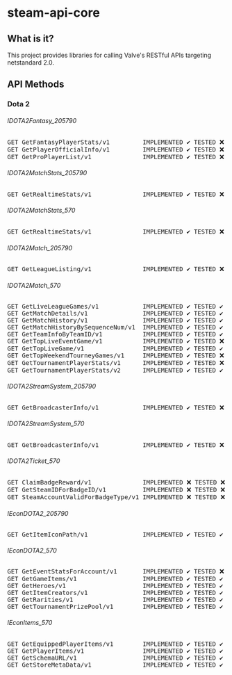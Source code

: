 # steam-api-core
## What is it?
This project provides libraries for calling Valve's
RESTful APIs targeting netstandard 2.0.
## API Methods
### Dota 2
###### IDOTA2Fantasy_205790
<pre>GET GetFantasyPlayerStats/v1         IMPLEMENTED ✔️ TESTED ❌ # waiting for chance to test
GET GetPlayerOfficialInfo/v1         IMPLEMENTED ✔️ TESTED ❌ # waiting for chance to test
GET GetProPlayerList/v1              IMPLEMENTED ✔️ TESTED ❌ # waiting for chance to test</pre>
###### IDOTA2MatchStats_205790
<pre>GET GetRealtimeStats/v1              IMPLEMENTED ✔️ TESTED ❌</pre>
###### IDOTA2MatchStats_570
<pre>GET GetRealtimeStats/v1              IMPLEMENTED ✔️ TESTED ❌</pre>
###### IDOTA2Match_205790
<pre>GET GetLeagueListing/v1              IMPLEMENTED ✔️ TESTED ❌</pre>
###### IDOTA2Match_570
<pre>GET GetLiveLeagueGames/v1            IMPLEMENTED ✔️ TESTED ✔️
GET GetMatchDetails/v1               IMPLEMENTED ✔️ TESTED ✔️
GET GetMatchHistory/v1               IMPLEMENTED ✔️ TESTED ✔️ # game_mode
GET GetMatchHistoryBySequenceNum/v1  IMPLEMENTED ✔️ TESTED ✔️
GET GetTeamInfoByTeamID/v1           IMPLEMENTED ✔️ TESTED ✔️
GET GetTopLiveEventGame/v1           IMPLEMENTED ✔️ TESTED ❌ # waiting for chance to test
GET GetTopLiveGame/v1                IMPLEMENTED ✔️ TESTED ✔️
GET GetTopWeekendTourneyGames/v1     IMPLEMENTED ✔️ TESTED ❌ # waiting for chance to test
GET GetTournamentPlayerStats/v1      IMPLEMENTED ✔️ TESTED ❌
GET GetTournamentPlayerStats/v2      IMPLEMENTED ✔️ TESTED ✔️ # match_id, time_frame</pre>
###### IDOTA2StreamSystem_205790
<pre>GET GetBroadcasterInfo/v1            IMPLEMENTED ✔️ TESTED ❌</pre>
###### IDOTA2StreamSystem_570
<pre>GET GetBroadcasterInfo/v1            IMPLEMENTED ✔️ TESTED ❌</pre>
###### IDOTA2Ticket_570
<pre>GET ClaimBadgeReward/v1              IMPLEMENTED ❌ TESTED ❌
GET GetSteamIDForBadgeID/v1          IMPLEMENTED ❌ TESTED ❌
GET SteamAccountValidForBadgeType/v1 IMPLEMENTED ❌ TESTED ❌</pre>
###### IEconDOTA2_205790
<pre>GET GetItemIconPath/v1               IMPLEMENTED ✔️ TESTED ✔️</pre>
###### IEconDOTA2_570
<pre>GET GetEventStatsForAccount/v1       IMPLEMENTED ✔️ TESTED ❌ # waiting for chance to test
GET GetGameItems/v1                  IMPLEMENTED ✔️ TESTED ✔️
GET GetHeroes/v1                     IMPLEMENTED ✔️ TESTED ✔️
GET GetItemCreators/v1               IMPLEMENTED ✔️ TESTED ✔️
GET GetRarities/v1                   IMPLEMENTED ✔️ TESTED ✔️
GET GetTournamentPrizePool/v1        IMPLEMENTED ✔️ TESTED ✔️</pre>
###### IEconItems_570
<pre>GET GetEquippedPlayerItems/v1        IMPLEMENTED ✔️ TESTED ✔️
GET GetPlayerItems/v1                IMPLEMENTED ✔️ TESTED ✔️
GET GetSchemaURL/v1                  IMPLEMENTED ✔️ TESTED ✔️
GET GetStoreMetaData/v1              IMPLEMENTED ✔️ TESTED ✔️</pre>
